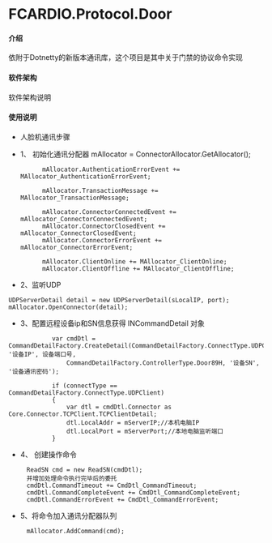 # FCARDIO.Protocol.Door

#### 介绍
依附于Dotnetty的新版本通讯库，这个项目是其中关于门禁的协议命令实现

#### 软件架构
软件架构说明


#### 使用说明
- 人脸机通讯步骤
- 1、 初始化通讯分配器
            mAllocator = ConnectorAllocator.GetAllocator();

            mAllocator.AuthenticationErrorEvent += MAllocator_AuthenticationErrorEvent;

            mAllocator.TransactionMessage += MAllocator_TransactionMessage;

            mAllocator.ConnectorConnectedEvent += mAllocator_ConnectorConnectedEvent;
            mAllocator.ConnectorClosedEvent += mAllocator_ConnectorClosedEvent;
            mAllocator.ConnectorErrorEvent += mAllocator_ConnectorErrorEvent;

            mAllocator.ClientOnline += MAllocator_ClientOnline;
            mAllocator.ClientOffline += MAllocator_ClientOffline;

- 2、监听UDP
~~~
UDPServerDetail detail = new UDPServerDetail(sLocalIP, port);
mAllocator.OpenConnector(detail);
~~~

- 3、配置远程设备ip和SN信息获得 INCommandDetail 对象
~~~
            var cmdDtl = CommandDetailFactory.CreateDetail(CommandDetailFactory.ConnectType.UDPClient, '设备IP', 设备端口号,
                CommandDetailFactory.ControllerType.Door89H, '设备SN', '设备通讯密码');

            if (connectType == CommandDetailFactory.ConnectType.UDPClient)
            {
                var dtl = cmdDtl.Connector as Core.Connector.TCPClient.TCPClientDetail;
                dtl.LocalAddr = mServerIP;//本机电脑IP
                dtl.LocalPort = mServerPort;//本地电脑监听端口
            }
~~~
- 4、 创建操作命令
~~~
     ReadSN cmd = new ReadSN(cmdDtl);
     并增加处理命令执行完毕后的委托
     cmdDtl.CommandTimeout += CmdDtl_CommandTimeout;
     cmdDtl.CommandCompleteEvent += CmdDtl_CommandCompleteEvent;
     cmdDtl.CommandErrorEvent += CmdDtl_CommandErrorEvent;
~~~

- 5、将命令加入通讯分配器队列

~~~
     mAllocator.AddCommand(cmd);
~~~